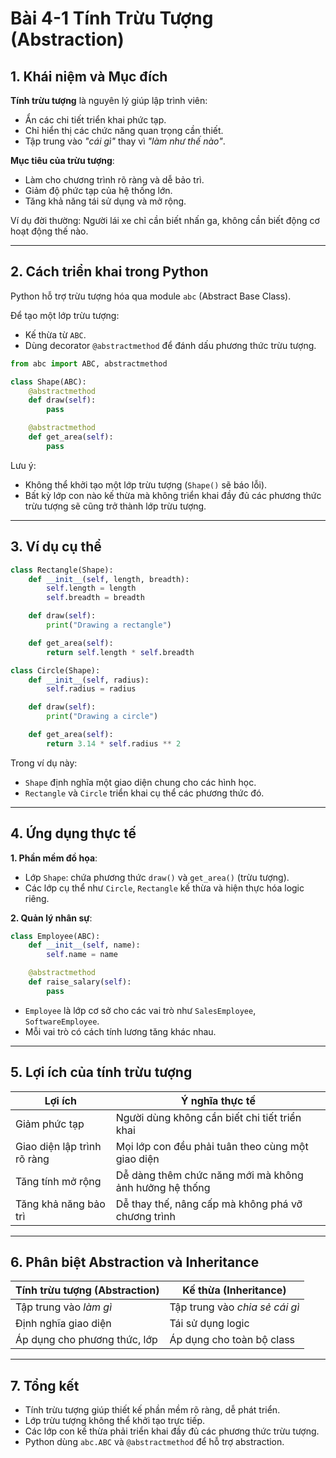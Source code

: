 # Bài 4-1 Tính Trừu Tượng (Abstraction) 

## 1. Khái niệm và Mục đích

**Tính trừu tượng** là nguyên lý giúp lập trình viên:
- Ẩn các chi tiết triển khai phức tạp.
- Chỉ hiển thị các chức năng quan trọng cần thiết.
- Tập trung vào *"cái gì"* thay vì *"làm như thế nào"*.

**Mục tiêu của trừu tượng**:
- Làm cho chương trình rõ ràng và dễ bảo trì.
- Giảm độ phức tạp của hệ thống lớn.
- Tăng khả năng tái sử dụng và mở rộng.

Ví dụ đời thường: Người lái xe chỉ cần biết nhấn ga, không cần biết động cơ hoạt động thế nào.

---

## 2. Cách triển khai trong Python

Python hỗ trợ trừu tượng hóa qua module `abc` (Abstract Base Class).

Để tạo một lớp trừu tượng:
- Kế thừa từ `ABC`.
- Dùng decorator `@abstractmethod` để đánh dấu phương thức trừu tượng.

```python
from abc import ABC, abstractmethod

class Shape(ABC):
    @abstractmethod
    def draw(self):
        pass

    @abstractmethod
    def get_area(self):
        pass
```

Lưu ý:
- Không thể khởi tạo một lớp trừu tượng (`Shape()` sẽ báo lỗi).
- Bất kỳ lớp con nào kế thừa mà không triển khai đầy đủ các phương thức trừu tượng sẽ cũng trở thành lớp trừu tượng.

---

## 3. Ví dụ cụ thể

```python
class Rectangle(Shape):
    def __init__(self, length, breadth):
        self.length = length
        self.breadth = breadth

    def draw(self):
        print("Drawing a rectangle")

    def get_area(self):
        return self.length * self.breadth

class Circle(Shape):
    def __init__(self, radius):
        self.radius = radius

    def draw(self):
        print("Drawing a circle")

    def get_area(self):
        return 3.14 * self.radius ** 2
```

Trong ví dụ này:
- `Shape` định nghĩa một giao diện chung cho các hình học.
- `Rectangle` và `Circle` triển khai cụ thể các phương thức đó.

---

## 4. Ứng dụng thực tế

**1. Phần mềm đồ họa**:
- Lớp `Shape`: chứa phương thức `draw()` và `get_area()` (trừu tượng).
- Các lớp cụ thể như `Circle`, `Rectangle` kế thừa và hiện thực hóa logic riêng.

**2. Quản lý nhân sự**:
```python
class Employee(ABC):
    def __init__(self, name):
        self.name = name

    @abstractmethod
    def raise_salary(self):
        pass
```

- `Employee` là lớp cơ sở cho các vai trò như `SalesEmployee`, `SoftwareEmployee`.
- Mỗi vai trò có cách tính lương tăng khác nhau.

---

## 5. Lợi ích của tính trừu tượng

| Lợi ích                         | Ý nghĩa thực tế                                       |
|----------------------------------|--------------------------------------------------------|
| Giảm phức tạp                   | Người dùng không cần biết chi tiết triển khai          |
| Giao diện lập trình rõ ràng     | Mọi lớp con đều phải tuân theo cùng một giao diện      |
| Tăng tính mở rộng               | Dễ dàng thêm chức năng mới mà không ảnh hưởng hệ thống |
| Tăng khả năng bảo trì           | Dễ thay thế, nâng cấp mà không phá vỡ chương trình     |

---

## 6. Phân biệt Abstraction và Inheritance

| Tính trừu tượng (Abstraction)        | Kế thừa (Inheritance)                        |
|--------------------------------------|----------------------------------------------|
| Tập trung vào *làm gì*               | Tập trung vào *chia sẻ cái gì*               |
| Định nghĩa giao diện                 | Tái sử dụng logic                            |
| Áp dụng cho phương thức, lớp        | Áp dụng cho toàn bộ class                    |

---

## 7. Tổng kết

- Tính trừu tượng giúp thiết kế phần mềm rõ ràng, dễ phát triển.
- Lớp trừu tượng không thể khởi tạo trực tiếp.
- Các lớp con kế thừa phải triển khai đầy đủ các phương thức trừu tượng.
- Python dùng `abc.ABC` và `@abstractmethod` để hỗ trợ abstraction.

